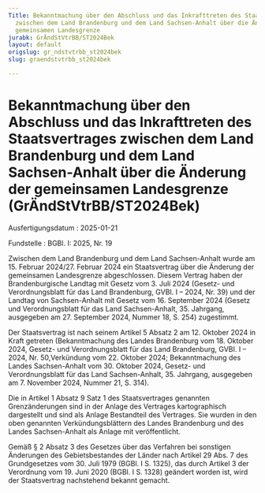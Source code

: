 ```yaml
---
Title: Bekanntmachung über den Abschluss und das Inkrafttreten des Staatsvertrages
  zwischen dem Land Brandenburg und dem Land Sachsen-Anhalt über die Änderung der
  gemeinsamen Landesgrenze
jurabk: GrÄndStVtrBB/ST2024Bek
layout: default
origslug: gr_ndstvtrbb_st2024bek
slug: graendstvtrbb_st2024bek

---
```


# Bekanntmachung über den Abschluss und das Inkrafttreten des Staatsvertrages zwischen dem Land Brandenburg und dem Land Sachsen-Anhalt über die Änderung der gemeinsamen Landesgrenze (GrÄndStVtrBB/ST2024Bek)

Ausfertigungsdatum
:   2025-01-21

Fundstelle
:   BGBl. I: 2025, Nr. 19

Zwischen dem Land Brandenburg und dem Land Sachsen-Anhalt wurde am 15. Februar 2024/27. Februar 2024 ein Staatsvertrag über die Änderung der gemeinsamen Landesgrenze abgeschlossen. Diesem Vertrag haben der Brandenburgische Landtag mit Gesetz vom 3. Juli 2024 (Gesetz- und Verordnungsblatt für das Land Brandenburg, GVBI. I – 2024, Nr. 39) und der Landtag von Sachsen-Anhalt mit Gesetz vom 16. September 2024 (Gesetz und Verordnungsblatt für das Land Sachsen-Anhalt, 35. Jahrgang, ausgegeben am 27. September 2024, Nummer 18, S. 254) zugestimmt.

Der Staatsvertrag ist nach seinem Artikel 5 Absatz 2 am 12. Oktober 2024 in Kraft getreten (Bekanntmachung des Landes Brandenburg vom 18. Oktober 2024, Gesetz- und Verordnungsblatt für das Land Brandenburg, GVBI. I – 2024, Nr. 50,Verkündung vom 22. Oktober 2024; Bekanntmachung des Landes Sachsen-Anhalt vom 30. Oktober 2024, Gesetz- und Verordnungsblatt für das Land Sachsen-Anhalt, 35. Jahrgang, ausgegeben am 7. November 2024, Nummer 21, S. 314).

Die in Artikel 1 Absatz 9 Satz 1 des Staatsvertrages genannten Grenzänderungen sind in der Anlage des Vertrages kartographisch dargestellt und sind als Anlage Bestandteil des Vertrages. Sie wurden in den oben genannten Verkündungsblättern des Landes Brandenburg und des Landes Sachsen-Anhalt als Anlage mit veröffentlicht.

Gemäß § 2 Absatz 3 des Gesetzes über das Verfahren bei sonstigen Änderungen des Gebietsbestandes der Länder nach Artikel 29 Abs. 7 des Grundgesetzes vom 30. Juli 1979 (BGBl. I S. 1325), das durch Artikel 3 der Verordnung vom 19. Juni 2020 (BGBl. I S. 1328) geändert worden ist, wird der Staatsvertrag nachstehend bekannt gemacht.


